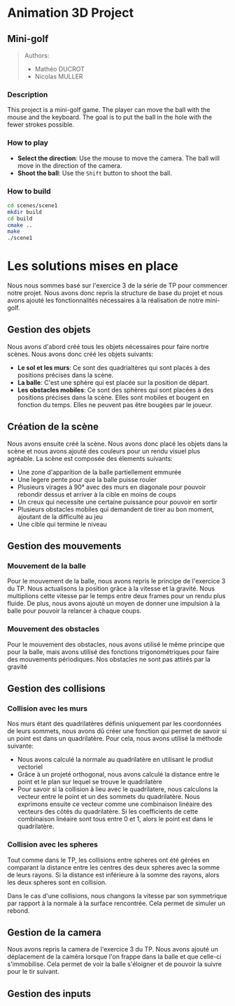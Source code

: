 # Animation 3D Project
## Mini-golf
>Authors:
>* Mathéo DUCROT 
>* Nicolas MULLER

### Description
This project is a mini-golf game. The player can move the ball with the mouse and the keyboard. The goal is to put the ball in the hole with the fewer strokes possible.

### How to play
* **Select the direction**: Use the mouse to move the camera. The ball will move in the direction of the camera.
* **Shoot the ball**: Use the `Shift` button to shoot the ball.

### How to build
```bash
cd scenes/scene1
mkdir build
cd build
cmake ..
make
./scene1
```
# Les solutions mises en place
Nous nous sommes basé sur l'exercice 3 de la série de TP pour commencer notre projet. Nous avons donc repris la structure de base du projet et nous avons ajouté les fonctionnalités nécessaires à la réalisation de notre mini-golf.

## Gestion des objets
Nous avons d'abord créé tous les objets nécessaires pour faire nortre scènes. Nous avons donc créé les objets suivants:
* **Le sol et les murs**: Ce sont des quadrialtères qui sont placés à des positions précises dans la scène.
* **La balle**: C'est une sphère qui est placée sur la position de départ.
* **Les obstacles mobiles**: Ce sont des sphères qui sont placées à des positions précises dans la scène. Elles sont mobiles et bougent en fonction du temps. Elles ne peuvent pas être bougées par le joueur.

## Création de la scène
Nous avons ensuite créé la scène. Nous avons donc placé les objets dans la scène et nous avons ajouté des couleurs pour un rendu visuel plus agréable.
La scène est composée des élements suivants:
* Une zone d'apparition de la balle partiellement emmurée
* Une legere pente pour que la balle puisse rouler
* Plusieurs virages à 90° avec des murs en diagonale pour pouvoir rebondir dessus et arriver à la cible en moins de coups
* Un creux qui necessite une certaine puissance pour pouvoir en sortir
* Plusieurs obstacles mobiles qui demandent de tirer au bon moment, ajoutant de la difficulté au jeu
* Une cible qui termine le niveau

## Gestion des mouvements
### Mouvement de la balle
Pour le mouvement de la balle, nous avons repris le principe de l'exercice 3 du TP. Nous actualisons la position grâce à la vitesse et la gravité. Nous multiplions cette vitesse par le temps entre deux frames pour un rendu plus fluide. De plus, nous avons ajouté un moyen de donner une impulsion à la balle pour pouvoir la relancer à chaque coups.

### Mouvement des obstacles
Pour le mouvement des obstacles, nous avons utilisé le même principe que pour la balle, mais avons utilisé des fonctions trigonométriques pour faire des mouvements périodiques. Nos obstacles ne sont pas attirés par la gravité

## Gestion des collisions
### Collision avec les murs
Nos murs étant des quadrilatères définis uniquement par les coordonnées de leurs sommets, nous avons dû créer une fonction qui permet de savoir si un point est dans un quadrilatère. Pour cela, nous avons utilisé la méthode suivante:
* Nous avons calculé la normale au quadrilatère en utilisant le prodiut vectoriel
* Grâce à un projeté orthogonal, nous avons calculé la distance entre le point et le plan sur lequel se trouve le quadrilatère
* Pour savoir si la collision à lieu avec le quadrilatere, nous calculons la vecteur entre le point et un des sommets du quadrilatère. Nous exprimons ensuite ce vecteur comme une combinaison linéaire des vecteurs des côtés du quadrilatère. Si les coefficients de cette combinaison linéaire sont tous entre 0 et 1, alors le point est dans le quadrilatère.

### Collision avec les spheres
Tout comme dans le TP, les collisions entre spheres ont été gérées en comparant la distance entre les centres des deux spheres avec la somme de leurs rayons. Si la distance est inférieure à la somme des rayons, alors les deux spheres sont en collision.


Dans le cas d'une collisions, nous changons la vitesse par son symmetrique par rapport à la normale à la surface rencontrée. Cela permet de simuler un rebond.

## Gestion de la camera
Nous avons repris la camera de l'exercice 3 du TP. Nous avons ajouté un déplacement de la caméra lorsque l'on frappe dans la balle et que celle-ci s'immobilise. Cela permet de voir la balle s'éloigner et de pouvoir la suivre pour le tir suivant.

## Gestion des inputs
